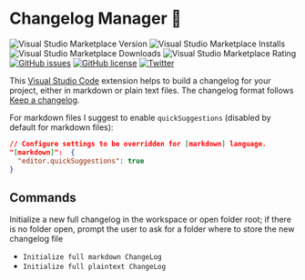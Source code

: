# Changelog Manager 📝

<!-- ![.github/workflows/BuildAndPublish.yml](https://github.com/carlocardella/vscode-ChangelogManager/workflows/.github/workflows/BuildAndPublish.yml/badge.svg?branch=master) -->
![Visual Studio Marketplace Version](https://img.shields.io/visual-studio-marketplace/v/carlocardella.vscode-changelogmanager)
![Visual Studio Marketplace Installs](https://img.shields.io/visual-studio-marketplace/i/carlocardella.vscode-changelogmanager)
![Visual Studio Marketplace Downloads](https://img.shields.io/visual-studio-marketplace/d/carlocardella.vscode-changelogmanager)
![Visual Studio Marketplace Rating](https://img.shields.io/visual-studio-marketplace/r/carlocardella.vscode-changelogmanager)
[![GitHub issues](https://img.shields.io/github/issues/carlocardella/vscode-ChangelogManager.svg)](https://github.com/carlocardella/vscode-ChangelogManager/issues)
[![GitHub license](https://img.shields.io/github/license/carlocardella/vscode-ChangelogManager.svg)](https://github.com/carlocardella/vscode-ChangelogManager/blob/master/LICENSE.md)
[![Twitter](https://img.shields.io/twitter/url/https/github.com/carlocardella/vscode-ChangelogManager.svg?style=social)](https://twitter.com/intent/tweet?text=Wow:&url=https%3A%2F%2Fgithub.com%2Fcarlocardella%2Fvscode-ChangelogManager)
<!-- [![Open in Visual Studio Code](https://open.vscode.dev/badges/open-in-vscode.svg)](https://open.vscode.dev/carlocardella/vscode-changelogmanager) -->

This [Visual Studio Code](https://code.visualstudio.com/) extension helps to build a changelog for your project, either in markdown or plain text files. The changelog format follows [Keep a changelog](https://keepachangelog.com/).

For markdown files I suggest to enable `quickSuggestions` (disabled by default for markdown files):

```json
// Configure settings to be overridden for [markdown] language.
"[markdown]":  {
  "editor.quickSuggestions": true
}
```

## Commands

Initialize a new full changelog in the workspace or open folder root; if there is no folder open, prompt the user to ask for a folder where to store the new changelog file

* `Initialize full markdown ChangeLog`
* `Initialize full plaintext ChangeLog`
